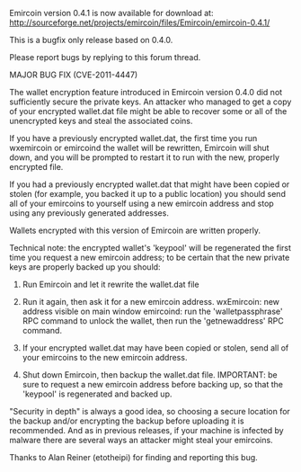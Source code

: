 Emircoin version 0.4.1 is now available for download at:
http://sourceforge.net/projects/emircoin/files/Emircoin/emircoin-0.4.1/

This is a bugfix only release based on 0.4.0.

Please report bugs by replying to this forum thread.

MAJOR BUG FIX  (CVE-2011-4447)

The wallet encryption feature introduced in Emircoin version 0.4.0 did not sufficiently secure the private keys. An attacker who
managed to get a copy of your encrypted wallet.dat file might be able to recover some or all of the unencrypted keys and steal the
associated coins.

If you have a previously encrypted wallet.dat, the first time you run wxemircoin or emircoind the wallet will be rewritten, Emircoin will
shut down, and you will be prompted to restart it to run with the new, properly encrypted file.

If you had a previously encrypted wallet.dat that might have been copied or stolen (for example, you backed it up to a public
location) you should send all of your emircoins to yourself using a new emircoin address and stop using any previously generated addresses.

Wallets encrypted with this version of Emircoin are written properly.

Technical note: the encrypted wallet's 'keypool' will be regenerated the first time you request a new emircoin address; to be certain that the
new private keys are properly backed up you should:

1. Run Emircoin and let it rewrite the wallet.dat file

2. Run it again, then ask it for a new emircoin address.
wxEmircoin: new address visible on main window
emircoind: run the 'walletpassphrase' RPC command to unlock the wallet,  then run the 'getnewaddress' RPC command.

3. If your encrypted wallet.dat may have been copied or stolen, send all of your emircoins to the new emircoin address.

4. Shut down Emircoin, then backup the wallet.dat file.
IMPORTANT: be sure to request a new emircoin address before backing up, so that the 'keypool' is regenerated and backed up.

"Security in depth" is always a good idea, so choosing a secure location for the backup and/or encrypting the backup before uploading it is recommended. And as in previous releases, if your machine is infected by malware there are several ways an attacker might steal your emircoins.

Thanks to Alan Reiner (etotheipi) for finding and reporting this bug.
